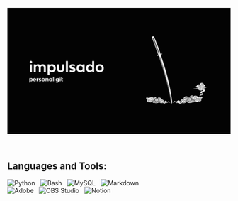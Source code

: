 <!-- Main GIF -->
<p><img align="center" src="https://github.com/impulsado/impulsado/blob/main/katana_pc_video.gif"/></p>

<br/>


<!-- TO DO https://dev.to/envoy_/150-badges-for-github-pnk --> 
<!-- Info -->
## Languages and Tools:
<p>
  <img alt="Python" src="https://img.shields.io/badge/Python-14354C.svg?logo=python&logoColor=white">
  &nbsp;
  <img alt="Bash" src="https://img.shields.io/badge/Bash-121011.svg?logo=gnu-bash&logoColor=white">
  &nbsp;
  <img alt="MySQL" src="https://img.shields.io/badge/MySQL-00f.svg?logo=mysql&logoColor=white">
  &nbsp;
  <img alt="Markdown" src="https://img.shields.io/badge/Markdown-000000.svg?logo=markdown&logoColor=white">
  &nbsp;
  
  <br/>
  
  <img alt="Adobe" src="https://img.shields.io/badge/Adobe-FF0000.svg?logo=adobe&logoColor=white">
  &nbsp;
  <img alt="OBS Studio" src="https://img.shields.io/badge/-OBS%20Studio-302E31?logo=obs-studio&logoColor=white">
  &nbsp;
  <img alt="Notion" src="https://img.shields.io/badge/Notion-010101.svg?logo=notion&logoColor=white">
</p>
